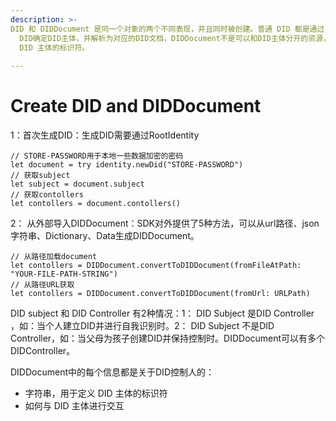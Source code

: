 ```yaml
---
description: >-
DID 和 DIDDocument 是同一个对象的两个不同表现，并且同时被创建。普通 DID 都是通过 RootIdentity 创建，从 RootIdentity 创建 DID的方法参见 //TODO:。
  DID确定DID主体，并解析为对应的DID文档，DIDDocument不是可以和DID主体分开的资源，DIDDocument是由DIDController控制的DID解读信息，用于描述DID主体。DID文档中有一个必须属性ID：用于定义
  DID 主体的标识符。
  
---
```


# Create DID and DIDDocument

1：首次生成DID：生成DID需要通过RootIdentity

```
// STORE-PASSWORD用于本地一些数据加密的密码
let document = try identity.newDid("STORE-PASSWORD")
// 获取subject
let subject = document.subject
// 获取contollers
let contollers = document.contollers()
```

2： 从外部导入DIDDocument：SDK对外提供了5种方法，可以从url路径、json字符串、Dictionary、Data生成DIDDocument。

```
// 从路径加载document
let contollers = DIDDocument.convertToDIDDocument(fromFileAtPath: "YOUR-FILE-PATH-STRING")
// 从路径URL获取
let contollers = DIDDocument.convertToDIDDocument(fromUrl: URLPath)
```



DID subject 和 DID Controller 有2种情况：1： DID Subject 是DID Controller ，如：当个人建立DID并进行自我识别时。2： DID Subject 不是DID Controller，如：当父母为孩子创建DID并保持控制时。DIDDocument可以有多个DIDController。

DIDDocument中的每个信息都是关于DID控制人的：

* 字符串，用于定义 DID 主体的标识符
* 如何与 DID 主体进行交互
